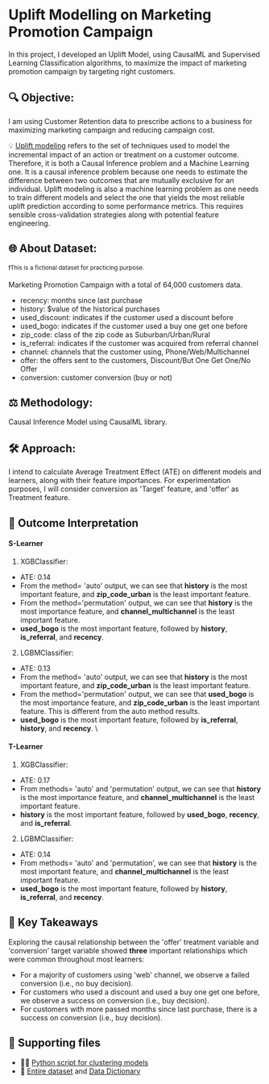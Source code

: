 # Uplift Modelling on Marketing Promotion Campaign
In this project, I developed an Uplift Model, using CausalML and Supervised Learning Classification algorithms, to maximize the impact of marketing promotion campaign by targeting right customers.

## 🔍 Objective: 
I am using Customer Retention data to prescribe actions to a business for maximizing marketing campaign and reducing campaign cost.

  💡 [Uplift modeling](https://proceedings.mlr.press/v67/gutierrez17a/gutierrez17a.pdf) refers to the set of techniques used to model the incremental impact of an action or treatment on a customer outcome. Therefore, it is both a Causal Inference problem and a Machine Learning one. It is a causal inference problem because one needs to estimate the difference between two outcomes that are mutually exclusive for an individual. Uplift modeling is also a machine learning problem as one needs to train different models and select the one that yields the most reliable uplift prediction according to some performance metrics. This requires sensible cross-validation strategies along with potential feature engineering.

## 🌐 About Dataset:
  <sup>:exclamation:This is a fictional dataset for practicing purpose.</sup><sub></sub>

Marketing Promotion Campaign with a total of 64,000 customers data.
- recency: months since last purchase
- history: $value of the historical purchases
- used_discount: indicates if the customer used a discount before
- used_bogo: indicates if the customer used a buy one get one before
- zip_code: class of the zip code as Suburban/Urban/Rural
- is_referral: indicates if the customer was acquired from referral channel
- channel: channels that the customer using, Phone/Web/Multichannel
- offer: the offers sent to the customers, Discount/But One Get One/No Offer
- conversion: customer conversion (buy or not)

## ⚖️ Methodology: 
Causal Inference Model using CausalML library.

## 🛠️ Approach: 
I intend to calculate Average Treatment Effect (ATE) on different models and learners, along with their feature importances. For experimentation purposes, I will consider conversion as 'Target' feature, and 'offer' as Treatment feature.

## 🎉 Outcome Interpretation
#### S-Learner
1. XGBClassifier: 
  - ATE: 0.14
  - From the method= 'auto' output, we can see that **history** is the most important feature, and **zip_code_urban** is the least important feature.
  - From the method='permutation' output, we can see that **history** is the most importance feature, and **channel_multichannel** is the least important feature. 
  - **used_bogo** is the most important feature, followed by **history**, **is_referral**, and **recency**. 
2. LGBMClassifier:
  - ATE: 0.13
  - From the method= 'auto' output, we can see that **history** is the most important feature, and **zip_code_urban** is the least important feature.
  - From the method='permutation' output, we can see that **used_bogo** is the most importance feature, and **zip_code_urban** is the least important feature. This is different from the auto method results.
  - **used_bogo** is the most important feature, followed by **is_referral**, **history**, and **recency**. \

#### T-Learner
1. XGBClassifier:
  - ATE: 0.17
  - From methods= 'auto' and 'permutation' output, we can see that **history** is the most importance feature, and **channel_multichannel** is the least important feature. 
  - **history** is the most important feature, followed by **used_bogo**, **recency**, and **is_referral**. 
2. LGBMClassifier:
  - ATE: 0.14
  - From methods= 'auto' and 'permutation', we can see that **history** is the most important feature, and **channel_multichannel** is the least important feature.
  - **used_bogo** is the most important feature, followed by **history**, **is_referral**, and **recency**.
 
## 🎯 Key Takeaways
Exploring the causal relationship between the 'offer' treatment variable and 'conversion' target variable showed **three** important relationships which were common throughout most learners:
- For a majority of customers using 'web' channel, we observe a failed conversion (i.e., no buy decision).
- For customers who used a discount and used a buy one get one before, we observe a success on conversion (i.e., buy decision).
- For customers with more passed months since last purchase, there is a success on conversion (i.e., buy decision).

## 🔗 Supporting files
- 👩‍💻 [Python script for clustering models](Code/uplift-modeling.ipynb)
- 📁 [Entire dataset](Dataset/customer_retention_data.csv) and [Data Dictionary](Dataset/customer-retention-data-dictionary.xlsx)
